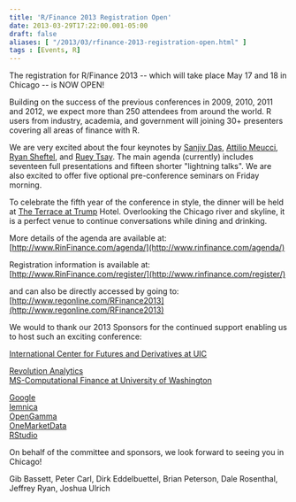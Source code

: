 ```yaml
---
title: 'R/Finance 2013 Registration Open'
date: 2013-03-29T17:22:00.001-05:00
draft: false
aliases: [ "/2013/03/rfinance-2013-registration-open.html" ]
tags : [Events, R]
---
```


The registration for R/Finance 2013 -- which will take place May 17 and 18 in Chicago -- is NOW OPEN!  
  
Building on the success of the previous conferences in 2009, 2010, 2011 and 2012, we expect more than 250 attendees from around the world. R users from industry, academia, and government will joining 30+ presenters covering all areas of finance with R.  
  
We are very excited about the four keynotes by [Sanjiv Das](http://www.scu.edu/business/finance/faculty/das.cfm), [Attilio Meucci](http://www.symmys.com/attilio-meucci), [Ryan Sheftel](http://www.linkedin.com/in/ryansheftel), and [Ruey Tsay](http://www.chicagobooth.edu/faculty/directory/t/ruey-s-tsay). The main agenda (currently) includes seventeen full presentations and fifteen shorter "lightning talks". We are also excited to offer five optional pre-conference seminars on Friday morning.  
  
To celebrate the fifth year of the conference in style, the dinner will be held at [The Terrace at Trump](http://www.trumphotelcollection.com/chicago/rooftop-restaurants-chicago.php) Hotel. Overlooking the Chicago river and skyline, it is a perfect venue to continue conversations while dining and drinking.  
  
More details of the agenda are available at:  
[http://www.RinFinance.com/agenda/](http://www.rinfinance.com/agenda/)  
  
Registration information is available at:  
[http://www.RinFinance.com/register/](http://www.rinfinance.com/register/)  
  
and can also be directly accessed by going to:  
[http://www.regonline.com/RFinance2013](http://www.regonline.com/RFinance2013)  
  
We would to thank our 2013 Sponsors for the continued support enabling us to host such an exciting conference:  
  
[International Center for Futures and Derivatives at UIC](http://business.uic.edu/academic-centers-and-research/cba-research-centers/international-center-for-futures-and-derivatives)  
  
[Revolution Analytics](http://www.revolutionanalytics.com/)  
[MS-Computational Finance at University of Washington](http://depts.washington.edu/compfin/)  
  
[Google](http://www.google.com/)  
[lemnica](http://www.lemnica.com/)  
[OpenGamma](http://www.opengamma.com/)  
[OneMarketData](http://www.onetick.com/)  
[RStudio](http://www.rstudio.org/)  
  
On behalf of the committee and sponsors, we look forward to seeing you in Chicago!  
  
Gib Bassett, Peter Carl, Dirk Eddelbuettel, Brian Peterson, Dale Rosenthal, Jeffrey Ryan, Joshua Ulrich